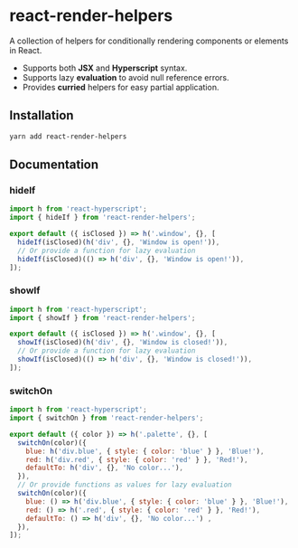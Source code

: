 # react-render-helpers
A collection of helpers for conditionally rendering components or elements in React.

- Supports both **JSX** and **Hyperscript** syntax.
- Supports lazy **evaluation** to avoid null reference errors.
- Provides **curried** helpers for easy partial application.


## Installation

```bash
yarn add react-render-helpers
```

## Documentation

### hideIf

```javascript
import h from 'react-hyperscript';
import { hideIf } from 'react-render-helpers';

export default ({ isClosed }) => h('.window', {}, [
  hideIf(isClosed)(h('div', {}, 'Window is open!')),
  // Or provide a function for lazy evaluation
  hideIf(isClosed)(() => h('div', {}, 'Window is open!')),
]);
```


### showIf

```javascript
import h from 'react-hyperscript';
import { showIf } from 'react-render-helpers';

export default ({ isClosed }) => h('.window', {}, [
  showIf(isClosed)(h('div', {}, 'Window is closed!')),
  // Or provide a function for lazy evaluation
  showIf(isClosed)(() => h('div', {}, 'Window is closed!')),
]);
```


### switchOn

```javascript
import h from 'react-hyperscript';
import { switchOn } from 'react-render-helpers';

export default ({ color }) => h('.palette', {}, [
  switchOn(color)({
    blue: h('div.blue', { style: { color: 'blue' } }, 'Blue!'),
    red: h('div.red', { style: { color: 'red' } }, 'Red!'),
    defaultTo: h('div', {}, 'No color...'),
  }),
  // Or provide functions as values for lazy evaluation
  switchOn(color)({
    blue: () => h('div.blue', { style: { color: 'blue' } }, 'Blue!'),
    red: () => h('.red', { style: { color: 'red' } }, 'Red!'),
    defaultTo: () => h('div', {}, 'No color...') ,
  }),
]);
```
